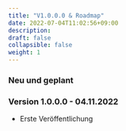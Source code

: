 ```yaml
---
title: "V1.0.0.0 & Roadmap"
date: 2022-07-04T11:02:56+09:00
description: 
draft: false
collapsible: false
weight: 1
---
```

### Neu und geplant

### Version 1.0.0.0 - 04.11.2022
- Erste Veröffentlichung
